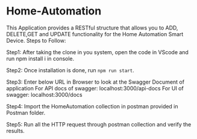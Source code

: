 # Home-Automation
This Application provides a RESTful structure that allows you to ADD, DELETE,GET and UPDATE functionality for the Home Automation Smart Device. 
Steps to Follow:

Step1: After taking the clone in you system, open the code in VScode and run npm install i in console. 

Step2: Once installation is done, run `npm run start`. 

Step3: Enter below URL in Browser to look at the Swagger Document of application
       For API docs of swagger: localhost:3000/api-docs
       For UI of swagger: localhost:3000/docs

Step4: Import the HomeAutomation collection in postman provided in Postman folder.

Step5: Run all the HTTP request through postman collection and verify the results. 

